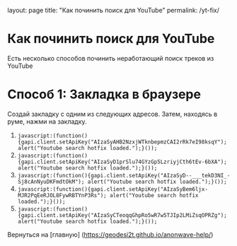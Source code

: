 layout: page
title: "Как починить поиск для YouTube"
permalink: /yt-fix/

# Как починить поиск для YouTube
Есть несколько способов починить неработающий поиск треков из YouTube
# Способ 1: Закладка в браузере
Создай закладку с одним из следующих адресов. Затем, находясь в руме, нажми на закладку.
1. `javascript:(function(){gapi.client.setApiKey("AIzaSyAHB2NzxjWTknbepmzCAI2rRk7eI98ksqY"); alert("Youtube search hotfix loaded.");}());`
2. `javascript:(function(){gapi.client.setApiKey("AIzaSyD1prSlu74GYzGp5LzriyjCth6tEv-6bXA"); alert("Youtube search hotfix loaded.");}());`
3. `javascript:(function(){gapi.client.setApiKey("AIzaSyD--___tekD3NI_-Sj8cAnNyuDKFmdtOkM"); alert("Youtube search hotfix loaded.");}());`
4. `javascript:(function(){gapi.client.setApiKey("AIzaSyBem6ljx-MJR2PqEeRJOL8FywRBTYnP3Rs"); alert("Youtube search hotfix loaded.");}());`
5. `javascript:(function(){gapi.client.setApiKey("AIzaSyCTeoqqGhpRo5wR7w5TJIp2LMiZsqOPRZg"); alert("Youtube search hotfix loaded.");}());`

Вернуться на [главную] (https://geodesi2t.github.io/anonwave-help/)
